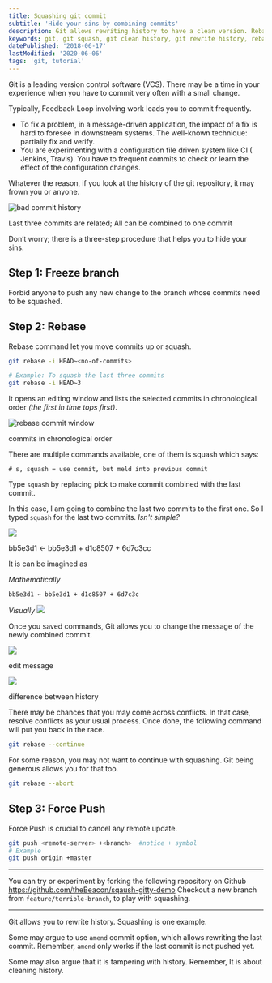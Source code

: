 ```yaml
---
title: Squashing git commit
subtitle: 'Hide your sins by combining commits'
description: Git allows rewriting history to have a clean version. Rebase command that enables you to clean up the frequents commits by offering to squash.
keywords: git, git squash, git clean history, git rewrite history, rebase, squash commit
datePublished: '2018-06-17'
lastModified: '2020-06-06'
tags: 'git, tutorial'
---
```


Git is a leading version control software (VCS). There may be a time in your experience when you have to commit very often with a small change.

Typically, Feedback Loop involving work leads you to commit frequently.

- To fix a problem, in a message-driven application, the impact of a fix is hard to foresee in downstream systems. The well-known technique: partially fix and verify.
- You are experimenting with a configuration file driven system like CI ( Jenkins, Travis). You have to frequent commits to check or learn the effect of the configuration changes.

Whatever the reason, if you look at the history of the git repository, it may frown you or anyone.

![bad commit history](https://miro.medium.com/max/2732/1*jX0ARIpb2YAp0vZfIo_PhA.png)

<figcaption>Last three commits are related; All can be combined to one commit</figcaption>

Don’t worry; there is a three-step procedure that helps you to hide your sins.

## Step 1: Freeze branch

Forbid anyone to push any new change to the branch whose commits need to be squashed.

## Step 2: Rebase

Rebase command let you move commits up or squash.

```sh
git rebase -i HEAD~<no-of-commits>

# Example: To squash the last three commits
git rebase -i HEAD~3
```

It opens an editing window and lists the selected commits in chronological order _(the first in time tops first)_.

![rebase commit window](https://miro.medium.com/max/2732/1*lsrZWMPflYbATUqFvRDvrw.png)

<figcaption>commits in chronological order</figcaption>

There are multiple commands available, one of them is squash which says:

```
# s, squash = use commit, but meld into previous commit
```

Type `squash` by replacing pick to make commit combined with the last commit.

In this case, I am going to combine the last two commits to the first one. So I typed `squash` for the last two commits. _Isn't simple?_

![](https://cdn-images-1.medium.com/max/2400/1*TtZNXAnD73AbE7ULCMTKSA.png)

<figcaption>bb5e3d1 ← bb5e3d1 + d1c8507 + 6d7c3cc</figcaption>

It is can be imagined as

_Mathematically_

```
bb5e3d1 ← bb5e3d1 + d1c8507 + 6d7c3c
```

_Visually_
![](https://cdn-images-1.medium.com/max/2400/1*UnFBSTQ31jzg0ryyHlvMHQ.png)

Once you saved commands, Git allows you to change the message of the newly combined commit.

![](https://cdn-images-1.medium.com/max/2400/1*s19RhFyIKJLp0hQmIekraw.png)

<figcaption>edit message</figcaption>

![](https://cdn-images-1.medium.com/max/2400/1*T64kb-Pax5rXiih1DDmVrw.png)

<figcaption>difference between history</figcaption>

There may be chances that you may come across conflicts. In that case, resolve conflicts as your usual process. Once done, the following command will put you back in the race.

```sh
git rebase --continue
```

For some reason, you may not want to continue with squashing. Git being generous allows you for that too.

```sh
git rebase --abort
```

## Step 3: Force Push

Force Push is crucial to cancel any remote update.

```sh
git push <remote-server> +<branch>  #notice + symbol
# Example
git push origin +master
```

---

You can try or experiment by forking the following repository on Github
https://github.com/theBeacon/sqaush-gitty-demo
Checkout a new branch from `feature/terrible-branch`, to play with squashing.

---

Git allows you to rewrite history. Squashing is one example.

Some may argue to use `amend` commit option, which allows rewriting the last commit. Remember, `amend` only works if the last commit is not pushed yet.

Some may also argue that it is tampering with history. Remember, It is about cleaning history.
